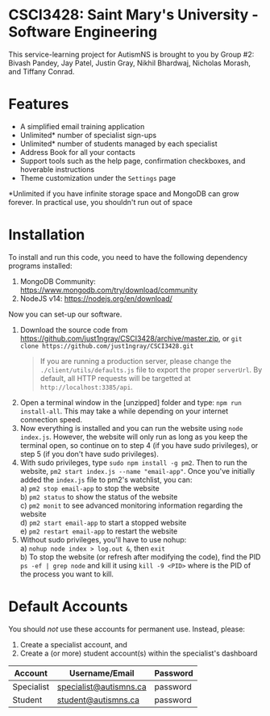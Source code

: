 # CSCI3428: Saint Mary's University - Software Engineering
This service-learning project for AutismNS is brought to you by Group #2:  
Bivash Pandey, Jay Patel, Justin Gray, Nikhil Bhardwaj, Nicholas Morash, and Tiffany Conrad.

# Features
- A simplified email training application
- Unlimited* number of specialist sign-ups
- Unlimited* number of students managed by each specialist
- Address Book for all your contacts
- Support tools such as the help page, confirmation checkboxes, and hoverable instructions
- Theme customization under the `Settings` page

*Unlimited if you have infinite storage space and MongoDB can grow forever. In practical use, you shouldn't run out of space

# Installation
To install and run this code, you need to have the following dependency programs installed:
1. MongoDB Community: https://www.mongodb.com/try/download/community
2. NodeJS v14: https://nodejs.org/en/download/

Now you can set-up our software.
1. Download the source code from https://github.com/just1ngray/CSCI3428/archive/master.zip, or `git clone https://github.com/just1ngray/CSCI3428.git`  
    > If you are running a production server, please change the `./client/utils/defaults.js` file to export the proper `serverUrl`. By default, all HTTP requests will be targetted at `http://localhost:3385/api`.
2. Open a terminal window in the [unzipped] folder and type: `npm run install-all`. This may take a while depending on your internet connection speed.
3. Now everything is installed and you can run the website using `node index.js`. However, the website will only run as long as you keep the terminal open, so continue on to step 4 (if you have sudo privileges), or step 5 (if you don't have sudo privileges).
4. With sudo privileges, type `sudo npm install -g pm2`. Then to run the website, `pm2 start index.js --name "email-app"`. Once you've initially added the `index.js` file to pm2's watchlist, you can:  
    a) `pm2 stop email-app` to stop the website  
    b) `pm2 status` to show the status of the website  
    c) `pm2 monit` to see advanced monitoring information regarding the website  
    d) `pm2 start email-app` to start a stopped website  
    e) `pm2 restart email-app` to restart the website
5. Without sudo privileges, you'll have to use nohup:  
    a) `nohup node index > log.out &`, then `exit`  
    b) To stop the website (or refresh after modifying the code), find the PID `ps -ef | grep node` and kill it using `kill -9 <PID>` where <PID> is the PID of the process you want to kill.

# Default Accounts
You should *not* use these accounts for permanent use. Instead, please:
1. Create a specialist account, and
2. Create a (or more) student account(s) within the specialist's dashboard

Account | Username/Email | Password
--- | --- | ---
Specialist | specialist@autismns.ca | password
Student | student@autismns.ca | password

